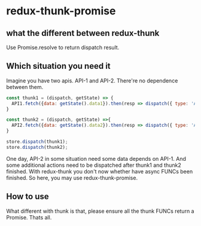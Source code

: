 # redux-thunk-promise
## what the different between redux-thunk
Use Promise.resolve to return dispatch result.

## Which situation you need it
Imagine you have two apis. API-1 and API-2. There're no dependence between them.
```javascript
const thunk1 = (dispatch, getState) => {
  API1.fetch({data: getState().data1}).then(resp => dispatch({ type: 'API1.success', payload: resp }));
}

const thunk2 = (dispatch, getState) =>{
  API2.fetch({data: getState().data2}).then(resp => dispatch({ type: 'API2.success', payload: resp }));
}

store.dispatch(thunk1);
store.dispatch(thunk2);
```

One day, API-2 in some situation need some data depends on API-1. And some additional actions need to be dispatched after thunk1 and thunk2 finished.
With redux-thunk you don't now whether have async FUNCs been finished. So here, you may use redux-thunk-promise.

## How to use
What different with thunk is that, please ensure all the thunk FUNCs return a Promise. Thats all.